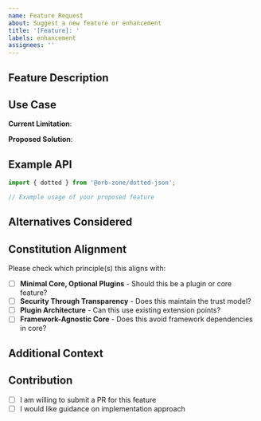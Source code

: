 ```yaml
---
name: Feature Request
about: Suggest a new feature or enhancement
title: '[Feature]: '
labels: enhancement
assignees: ''
---
```


## Feature Description

<!-- A clear and concise description of the feature you'd like to see -->

## Use Case

<!-- Describe the problem this feature would solve or the use case it enables -->

**Current Limitation**:
<!-- What can't be done currently? -->

**Proposed Solution**:
<!-- How would this feature solve the problem? -->

## Example API

<!-- Show what the API might look like -->

```typescript
import { dotted } from '@orb-zone/dotted-json';

// Example usage of your proposed feature
```

## Alternatives Considered

<!-- What other approaches have you thought about? -->

## Constitution Alignment

Please check which principle(s) this aligns with:

- [ ] **Minimal Core, Optional Plugins** - Should this be a plugin or core feature?
- [ ] **Security Through Transparency** - Does this maintain the trust model?
- [ ] **Plugin Architecture** - Can this use existing extension points?
- [ ] **Framework-Agnostic Core** - Does this avoid framework dependencies in core?

## Additional Context

<!-- Any other context, mockups, or references -->

## Contribution

- [ ] I am willing to submit a PR for this feature
- [ ] I would like guidance on implementation approach

